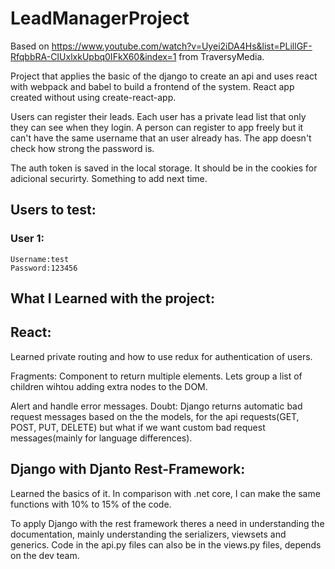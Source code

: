 # LeadManagerProject

Based on https://www.youtube.com/watch?v=Uyei2iDA4Hs&list=PLillGF-RfqbbRA-CIUxlxkUpbq0IFkX60&index=1 from TraversyMedia.

Project that applies the basic of the django to create an api and uses react with webpack and babel to build a frontend of the system.
React app created without using create-react-app.

Users can register their leads. Each user has a private lead list that only they can see when they login. A person can register to app freely but it can't have the same username that an user already has. The app doesn't check how strong the password is.

The auth token is saved in the local storage. It should be in the cookies for adicional securirty. Something to add next time.

## Users to test:

### User 1:

    Username:test
    Password:123456

## What I Learned with the project:

## React:

Learned private routing and how to use redux for authentication of users.

Fragments: Component to return multiple elements. Lets group a list of children wihtou adding extra nodes to the DOM.

Alert and handle error messages. Doubt: Django returns automatic bad request messages based on the the models, for the api requests(GET, POST, PUT, DELETE) but what if we want custom bad request messages(mainly for language differences).

## Django with Djanto Rest-Framework:

Learned the basics of it.
In comparison with .net core, I can make the same functions with 10% to 15% of the code.

To apply Django with the rest framework theres a need in understanding the documentation, mainly understanding the serializers, viewsets and generics. Code in the api.py files can also be in the views.py files, depends on the dev team.
